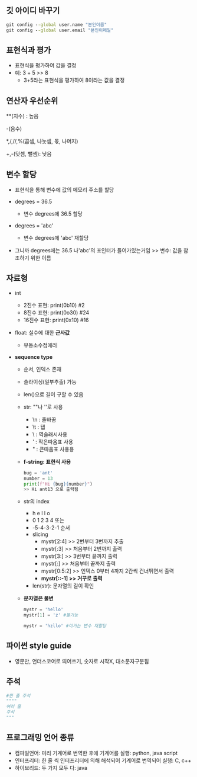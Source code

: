 ## 깃 아이디 바꾸기
```cmd
git config --global user.name "본인이름"
git config --global user.email "본인이메일"
```

## 표현식과 평가
- 표현식을 평가하여 값을 결정
- 예: 3 + 5 >> 8
    - 3+5라는 표현식을 평가하여 8이라는 값을 결정

## 연산자 우선순위
**(지수) : 높음

-(음수)

*,/,//,%(곱셈, 나눗셈, 몫, 나머지)

+,-(덧셈, 뺄셈): 낮음

## 변수 할당
- 표현식을 통해 변수에 값의 메모리 주소를 할당

- degrees = 36.5
  - 변수 degrees에 36.5 할당
- degrees = 'abc'
  - 변수 degrees에 'abc' 재할당

- 그니까 degrees에는 36.5 나'abc'의 포인터가 들어가있는거임 >> 변수: 값을 참조하기 위한 이름

## 자료형
- int
  - 2진수 표현: print(0b10) #2
  - 8진수 표현: print(0o30) #24
  - 16진수 표현: print(0x10) #16

- float: 실수에 대한 **근사값**
  - 부동소수점에러

- **sequence type**
  - 순서, 인덱스 존재
  - 슬라이싱(일부추출) 가능
  - len()으로 길이 구할 수 있음

  - str: ""나 ''로 사용
    - \n : 줄바꿈
    - \t : 탭
    - \\ : 역슬래시사용
    - \' : 작은따옴표 사용
    - \" : 큰따옴표 사용용

  - **f-string: 표현식 사용**
    ```python
    bug = 'ant'
    number = 13
    print(f"Hi {bug}{number}")
    >> Hi ant13 으로 출력됨
    ```

  - str의 index
    - h e l l o
    - 0 1 2 3 4 또는
    - -5-4-3-2-1 순서
    - slicing
      - mystr[2:4] >> 2번부터 3번까지 추출
      - mystr[:3] >> 처음부터 2번까지 출력
      - mystr[3:] >> 3번부터 끝까지 출력
      - mystr[:] >> 처음부터 끝까지 출력
      - mystr[0:5:2] >> 인덱스 0부터 4까지 2칸씩 건너뛰면서 출력
      - **mystr[::-1] >> 거꾸로 출력**
    - len(str): 문자열의 길이 확인

  - **문자열은 불변**
    ```python
    mystr = 'hello'
    mystr[1] = 'z' #불가능

    mystr = 'hzllo' #이거는 변수 재할당
    ```

## 파이썬 style guide
- 영문만, 언더스코어로 띄어쓰기, 숫자로 시작X, 대소문자구분됨

## 주석
```python
#한 줄 주석
""""
여러 줄
주석
"""
```

## 프로그래밍 언어 종류
- 컴파일언어: 미리 기계어로 번역한 후에 기계어를 실행: python, java script
- 인터프리터: 한 줄 씩 인터프리터에 의해 해석되어 기계어로 번역되어 실행: C, c++
- 하이브리드: 두 가지 모두 다: java

